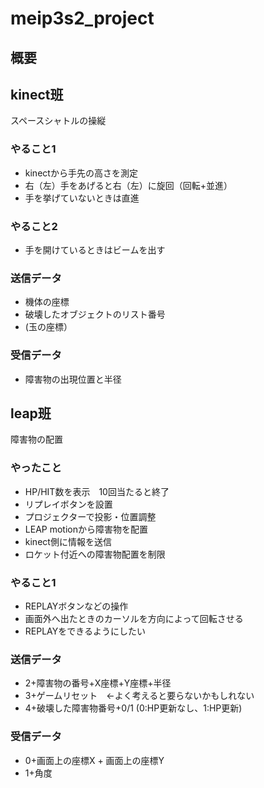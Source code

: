 # meip3s2_project

## 概要
## kinect班
スペースシャトルの操縦
### やること1
* kinectから手先の高さを測定
* 右（左）手をあげると右（左）に旋回（回転+並進）
* 手を挙げていないときは直進
### やること2
* 手を開けているときはビームを出す
### 送信データ
* 機体の座標
* 破壊したオブジェクトのリスト番号
* (玉の座標）
### 受信データ
* 障害物の出現位置と半径

## leap班
障害物の配置
### やったこと
* HP/HIT数を表示　10回当たると終了
* リプレイボタンを設置
* プロジェクターで投影・位置調整
* LEAP motionから障害物を配置
* kinect側に情報を送信
* ロケット付近への障害物配置を制限
### やること1
* REPLAYボタンなどの操作
* 画面外へ出たときのカーソルを方向によって回転させる
* REPLAYをできるようにしたい
### 送信データ
* 2+障害物の番号+X座標+Y座標+半径
* 3+ゲームリセット　←よく考えると要らないかもしれない
* 4+破壊した障害物番号+0/1 (0:HP更新なし、1:HP更新)
### 受信データ
* 0+画面上の座標X + 画面上の座標Y
* 1+角度
